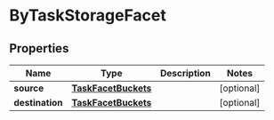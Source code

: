 

# ByTaskStorageFacet

## Properties

Name | Type | Description | Notes
------------ | ------------- | ------------- | -------------
**source** | [**TaskFacetBuckets**](TaskFacetBuckets.md) |  |  [optional]
**destination** | [**TaskFacetBuckets**](TaskFacetBuckets.md) |  |  [optional]



